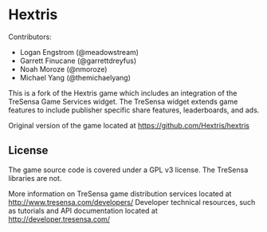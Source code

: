 Hextris
==========

Contributors:
 - Logan Engstrom (@meadowstream)
 - Garrett Finucane (@garrettdreyfus)
 - Noah Moroze (@nmoroze)
 - Michael Yang (@themichaelyang)

This is a fork of the Hextris game which includes an integration of the TreSensa Game Services widget. The TreSensa widget extends game features to include publisher specific share features, leaderboards, and ads.

Original version of the game located at https://github.com/Hextris/hextris


## License

The game source code is covered under a GPL v3 license. The TreSensa libraries are not.

More information on TreSensa game distribution services located at http://www.tresensa.com/developers/
Developer technical resources, such as tutorials and API documentation located at http://developer.tresensa.com/
